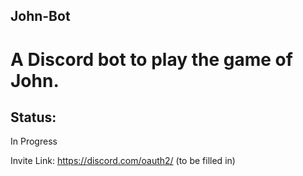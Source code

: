 ## John-Bot
# A Discord bot to play the game of John.
 
## Status:
In Progress
 
Invite Link: https://discord.com/oauth2/ (to be filled in)
